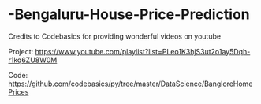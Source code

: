 # -Bengaluru-House-Price-Prediction

Credits to Codebasics for providing wonderful videos on youtube

Project: https://www.youtube.com/playlist?list=PLeo1K3hjS3ut2o1ay5Dqh-r1kq6ZU8W0M

Code: https://github.com/codebasics/py/tree/master/DataScience/BangloreHomePrices
